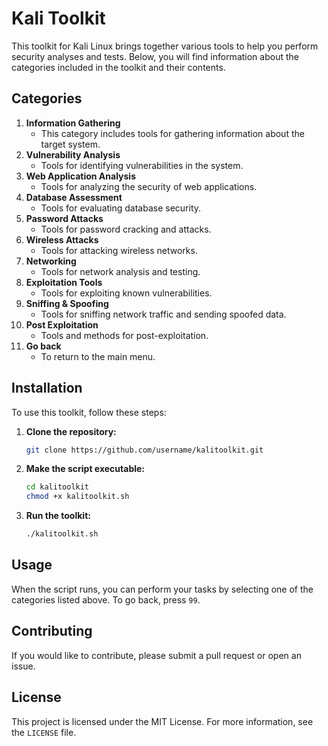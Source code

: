 # Kali Toolkit

This toolkit for Kali Linux brings together various tools to help you perform security analyses and tests. Below, you will find information about the categories included in the toolkit and their contents.

## Categories

1. **Information Gathering**
    - This category includes tools for gathering information about the target system.
2. **Vulnerability Analysis**
    - Tools for identifying vulnerabilities in the system.
3. **Web Application Analysis**
    - Tools for analyzing the security of web applications.
4. **Database Assessment**
    - Tools for evaluating database security.
5. **Password Attacks**
    - Tools for password cracking and attacks.
6. **Wireless Attacks**
    - Tools for attacking wireless networks.
7. **Networking**
    - Tools for network analysis and testing.
8. **Exploitation Tools**
    - Tools for exploiting known vulnerabilities.
9. **Sniffing & Spoofing**
    - Tools for sniffing network traffic and sending spoofed data.
10. **Post Exploitation**
    - Tools and methods for post-exploitation.
99. **Go back**
    - To return to the main menu.

## Installation

To use this toolkit, follow these steps:

1. **Clone the repository:**
    ```bash
    git clone https://github.com/username/kalitoolkit.git
    ```

2. **Make the script executable:**
    ```bash
    cd kalitoolkit
    chmod +x kalitoolkit.sh
    ```

3. **Run the toolkit:**
    ```bash
    ./kalitoolkit.sh
    ```

## Usage

When the script runs, you can perform your tasks by selecting one of the categories listed above. To go back, press `99`.

## Contributing

If you would like to contribute, please submit a pull request or open an issue.

## License

This project is licensed under the MIT License. For more information, see the `LICENSE` file.

